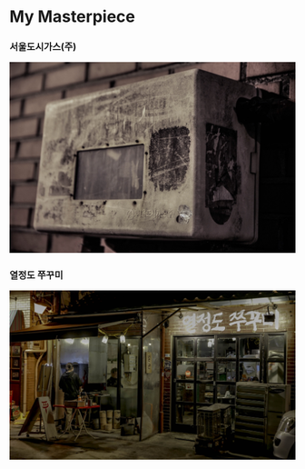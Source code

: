 # My Masterpiece

### 서울도시가스\(주\)

![](../.gitbook/assets/undefined.jpg)

### 열정도 쭈꾸미

![](../.gitbook/assets/undefined%20%281%29.jpg)

